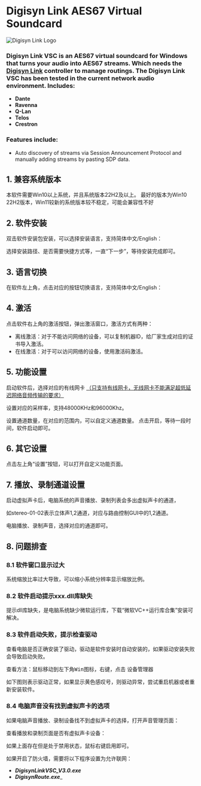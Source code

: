 # Digisyn Link AES67 Virtual Soundcard
![Digisyn Link Logo](https://www.digisynthetic.com/wp-content/uploads/2024/09/DIGISYN-LINK.webp)

### Digisyn Link VSC is an AES67 virtual soundcard for Windows that turns your audio into AES67 streams. Which needs the [Digisyn Link](https://www.runoob.com)  controller to manage routings. The Digisyn Link VSC has been tested in the current network audio environment. Includes:
+ __Dante__
+ __Ravenna__
+ __Q-Lan__
+ __Telos__ 
+ __Crestron__

### Features include:
+ Auto discovery of streams via Session Announcement Protocol and manually adding streams by pasting SDP data. 

## 1. 兼容系统版本
本软件需要Win10以上系统，并且系统版本22H2及以上。
最好的版本为Win10 22H2版本，Win11较新的系统版本较不稳定，可能会兼容性不好



## 2. 软件安装
双击软件安装包安装，可以选择安装语言，支持简体中文/English：

选择安装路径、是否需要快捷方式等，一直“下一步”，等待安装完成即可。

## 3. 语言切换
在软件左上角，点击对应的按钮切换语言，支持简体中文/English：


## 4. 激活
点击软件右上角的激活按钮，弹出激活窗口，激活方式有两种：
+ 离线激活：对于不能访问网络的设备，可以复制机器ID，给厂家生成对应的证书导入激活。
+ 在线激活：对于可以访问网络的设备，使用激活码激活。


## 5. 功能设置

启动软件后，选择对应的有线网卡 <u>（只支持有线网卡，无线网卡不能满足超低延迟网络音频传输的要求）</u>


设置对应的采样率，支持48000KHz和96000Khz。


设置通道数量，在对应的范围内，可以自定义通道数量。
点击开启，等待一段时间，软件启动即可。

## 6. 其它设置

点击左上角“设置”按钮，可以打开自定义功能页面。


## 7. 播放、录制通道设置

启动虚拟声卡后，电脑系统的声音播放、录制列表会多出虚拟声卡的通道，

如stereo-01-02表示立体声1,2通道，对应与路由控制GUI中的1,2通道。


电脑播放、录制声音，选择对应的通道即可。


## 8. 问题排查

### 8.1  软件窗口显示过大
系统缩放比率过大导致，可以缩小系统分辨率显示缩放比例。

### 8.2 软件启动提示xxx.dll库缺失
提示dll库缺失，是电脑系统缺少微软运行库，下载“微软VC++运行库合集”安装可解决。

### 8.3 软件启动失败，提示检查驱动
查看电脑是否正确安装了驱动，驱动是软件安装时自动安装的，如果驱动安装失败会导致启动失败。


查看方法：鼠标移动到左下角<kbd>Win</kbd>图标，右键，点击 <kbd>设备管理器</kbd>

如下图则表示驱动正常，如果显示黄色感叹号，则驱动异常，尝试重启机器或者重新安装软件。

### 8.4 电脑声音没有找到虚拟声卡的选项

如果电脑声音播放、录制设备找不到虚拟声卡的选择，打开声音管理页面：


查看播放和录制页面是否有虚拟声卡设备：


如果上面存在但是处于禁用状态，鼠标右键启用即可。

如果开启了防火墙，需要将以下程序设置为允许联网：

+ ___DigisynLinkVSC_V3.0.exe___
+ ___DigisynRoute.exe____









